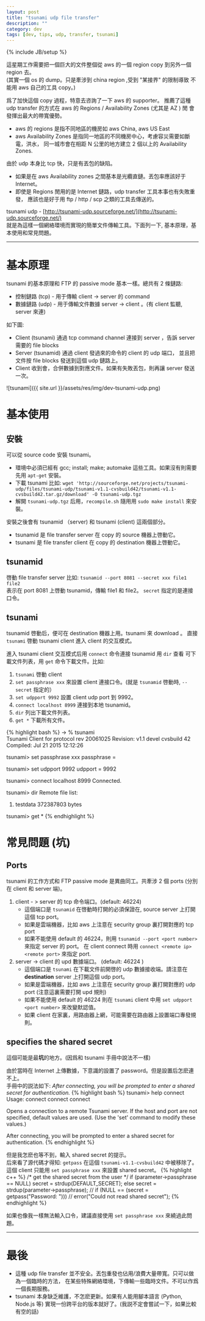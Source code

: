 ```yaml
---
layout: post
title: "tsunami udp file transfer"
description: ""
category: dev
tags: [dev, tips, udp, transfer, tsunami]
---
```

{% include JB/setup %}

這星期工作需要把一個巨大的文件整個從 aws 的一個 region copy 到另外一個 region 去。   
(其實一個 os 的 dump。只是牽涉到 china region ,受到 "某接界" 的限制導致
不能用 aws 自己的工具 copy。)

爲了加快這個 copy 過程，特意去咨詢了一下 aws 的 supporter。
推薦了這種 udp transfer 的方式在 aws 的 Regions / Availability Zones  (尤其是 AZ ) 閒
會發揮出最大的帶寬優勢。

- aws 的 regions 是指不同地區的機房如 aws China, aws US East
- aws Availability Zones 是指同一地區的不同機房中心，考慮容災需要如斷電，洪水，
  同一城市會在相距 N 公里的地方建立 2 個以上的 Availability Zones.

由於 udp 本身比 tcp 快，只是有丟包的缺陷。

- 如果是在 aws Availability zones 之間基本是光纜直鏈。丟包率應該好于 Internet。
- 即使是 Regions 閒用的是 Internet 鏈路，udp transfer 工具本事也有失敗重發，
  應該也是好于用 ftp / http / scp 之類的工具去傳送的。

tsunami udp - [http://tsunami-udp.sourceforge.net/](http://tsunami-udp.sourceforge.net/)   
就是為這樣一個網絡環境而實現的簡單文件傳輸工具。下面列一下, 基本原理，基本使用和常見問題。

----

# 基本原理

tsunami 的基本原理和 FTP 的 passive mode 基本一樣。總共有 2 條鏈路:

- 控制鏈路 (tcp) - 用于傳輸 client -> server 的 command 
- 數據鏈路 (udp) - 用于傳輸文件數據 server -> client 。(有 client 監聽, server 來連)

如下圖:  

- Client (tsunami) 通過 tcp command channel 連接到 server ，告訴 server 需要的 file blocks 
- Server (tsunamid) 通過 client 發過來的命令的 client 的 udp 端口，
  並且把文件按 file blocks 發送到這個 udp 鏈路上。
- Client 收到會，合併數據到對應文件。如果有失敗丟包，則再讓 server 發送一次。

![tsunami]({{ site.url }}/assets/res/img/dev-tsunami-udp.png)

# 基本使用
 
## 安裝

可以從 source code 安裝 tsunami。   

- 環境中必須已經有 gcc; install; make; automake 這些工具。如果沒有則需要先用 `apt-get` 安裝。
- 下載 tsunami 比如: 
  `wget 'http://sourceforge.net/projects/tsunami-udp/files/tsunami-udp/tsunami-v1.1-cvsbuild42/tsunami-v1.1-cvsbuild42.tar.gz/download' -O tsunami-udp.tgz`
- 解開 `tsunami-udp.tgz` 后用，`recompile.sh` 隨用用 `sudo make install` 來安裝。

安裝之後會有 tsunamid （server) 和 tsunami (client) 這兩個部分。

- tsunamid 是 file transfer server 在 copy 的 source 機器上啓動它。
- tsunami 是 file transfer client 在 copy 的 destination 機器上啓動它。

## tsunamid 
啓動 file transfer server 比如: `tsunamid --port 8081 --secret xxx file1 file2`   
表示在 port 8081 上啓動 tsunamid，傳輸 file1 和 file2。 `secret` 指定的是連接
口令。

## tsunami
tsunamid 啓動后，便可在 destination 機器上用。tsunami 來 download 。
直接 `tsunami` 啓動 tsunami client 進入 client 的交互模式。   

進入 tsunami client 交互模式后用 `connect` 命令連接 tsunamid 用 `dir` 查看
可下載文件列表，用 `get` 命令下載文件。比如:

1. `tsunami` 啓動 client
2. `set passphrase xxx` 來設置 client 連接口令。(就是 `tsunamid` 啓動時, `--secret` 指定的）
3. `set udpport 9992` 設置 client udp port 到 9992。
4. `connect localhost 8999` 連接到本地 tsunamid。
5. `dir` 列出下載文件列表。
6. `get *` 下載所有文件。

{% highlight bash %}
-> % tsunami   
Tsunami Client for protocol rev 20061025
Revision: v1.1 devel cvsbuild 42
Compiled: Jul 21 2015 12:12:26

tsunami> set passphrase xxx
passphrase = <user-specified>           

tsunami> set udpport 9992
udpport = 9992

tsunami> connect localhost 8999 
Connected.

tsunami> dir
Remote file list:
  1) testdata        372387803 bytes

tsunami> get * 
{% endhighlight %}

# 常見問題 (坑)

## Ports
tsunami 的工作方式和 FTP passive mode 是異曲同工。共牽涉 2 個 ports (分別在 client 和 server 端)。   

1. client - > server 的 tcp 命令端口。(default: 46224)   
   - 這個端口是 `tsunamid` 在啓動時打開的必須保證在, source server 上打開這個 tcp port。
   - 如果是雲端機器，比如 aws 上注意在 security group 裏打開對應的 tcp port 
   - 如果不能使用 default 的 46224，則用 `tsunamid --port <port number>` 來指定 server 的 port。
     在 client connect 時用 `connect <remote ip> <remote port>` 來指定 port.
2. server -> client 的 upd 數據端口。 (default: 46224 )   
   - 這個端口是 `tsunami` 在下載文件前開啓的 udp 數據接收端。請注意在 **destination** server 上打開這個 udp port。
   - 如果是雲端機器，比如 aws 上注意在 security group 裏打開對應的 udp port (注意這裏需要打開 upd 規則)
   - 如果不能使用 default 的 46224 則在 `tsunami` client 中用 `set udpport <port number>` 來改變默認值。
   - 如果 client 在家裏，用路由器上網，可能需要在路由器上設置端口專發規則。

## specifies the shared secret
這個可能是最**坑**的地方。(因爲和 tsunami 手冊中說法不一樣)   

由於當時在 Internet 上傳數據，下意識的設置了 password。但是設置后怎麽連不上。  
手冊中的説法如下: *After connecting, you will be prompted to enter a shared secret for authentication.*
{% highlight bash %}
tsunami> help connect
Usage: connect
       connect <remote-host>
       connect <remote-host> <remote-port>

Opens a connection to a remote Tsunami server.  If the host and port
are not specified, default values are used.  (Use the 'set' command to
modify these values.)

After connecting, you will be prompted to enter a shared secret for
authentication.
{% endhighlight %}

但是我怎麽也等不到，輸入 shared secret 的提示。   
后來看了源代碼才得知: `getpass` 在這個 `tsunami-v1.1-cvsbuild42` 中被移除了。
這個 client 只能用 `set passphrase xxx` 來設置 shared secret。
{% highlight c++ %}
    /* get the shared secret from the user */
    if (parameter->passphrase == NULL)
        secret = strdup(DEFAULT_SECRET);
    else 
        secret = strdup(parameter->passphrase);
    // if (NULL == (secret = getpass("Password: ")))
    //   error("Could not read shared secret");
{% endhighlight %}

如果也像我一樣無法輸入口令，建議直接使用 `set passphrase xxx` 來繞過此問題。

----

# 最後

- 這種 udp file transfer 並不安全。丟包重發也佔用/浪費大量帶寬。只可以做為一個臨時的方法，
  在某些特殊網絡環境，下傳輸一些臨時文件。不可以作爲一個長期服務。
- tsunami 本身缺乏維護，不怎麽更新。如果有人能用腳本語言 (Python, Node.js 等) 
  實現一份跨平台的版本就好了。(我説不定會嘗試一下，如果比較有空的話)

